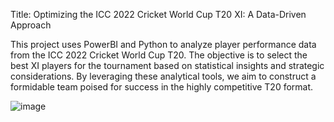 Title: Optimizing the ICC 2022 Cricket World Cup T20 XI: A Data-Driven Approach

This project uses PowerBI and Python to analyze player performance data from the ICC 2022 Cricket World Cup T20. The objective is to select the best XI players for the tournament based on statistical insights and strategic considerations. By leveraging these analytical tools, we aim to construct a formidable team poised for success in the highly competitive T20 format.


![image](https://github.com/ShalvSrivastava/Cricket_PowerBI/assets/111503932/ed0f267d-4ca4-4599-8e80-648f00378a41)
